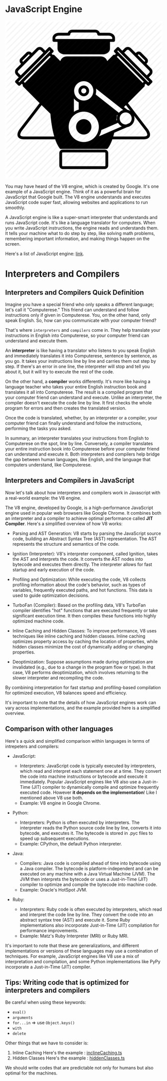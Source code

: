 # JavaScript Engine

![Engine Ilustration](../__img__/engine-icon-png-12.jpg)

You may have heard of the V8 engine, which is created by Google. It's one example of a JavaScript engine. Think of it as a powerful brain for JavaScript that Google built. The V8 engine understands and executes JavaScript code super fast, allowing websites and applications to run smoothly. 

A JavaScript engine is like a super-smart interpreter that understands and runs JavaScript code. It's like a language translator for computers. When you write JavaScript instructions, the engine reads and understands them. It tells your machine what to do step by step, like solving math problems, remembering important information, and making things happen on the screen. 

Here's a list of JavaScript engine: [link](https://en.wikipedia.org/wiki/List_of_ECMAScript_engines).

# Interpreters and Compilers

## Interpreters and Compilers Quick Definition

Imagine you have a special friend who only speaks a different language; let's call it "Computerese." This friend can understand and follow instructions only if given in Computerese. You, on the other hand, only speak English. So, how can you communicate with your computer friend?

That's where `interpreters` and `compilers` come in. They help translate your instructions in English into Computerese, so your computer friend can understand and execute them.

An **interpreter** is like having a translator who listens to you speak English and immediately translates it into Computerese, sentence by sentence, as you go. It takes your instructions line by line and carries them out step by step. If there's an error in one line, the interpreter will stop and tell you about it, but it will try to execute the rest of the code.

On the other hand, a **compiler** works differently. It's more like having a language teacher who takes your entire English instruction book and translates it all into Computerese. The result is a compiled program that your computer friend can understand and execute. Unlike an interpreter, the compiler doesn't execute the code line by line. It first checks the whole program for errors and then creates the translated version.

Once the code is translated, whether, by an interpreter or a compiler, your computer friend can finally understand and follow the instructions, performing the tasks you asked.

In summary, an interpreter translates your instructions from English to Computerese on the spot, line by line. Conversely, a compiler translates your entire instruction book into Computerese before your computer friend can understand and execute it. Both interpreters and compilers help bridge the gap between human languages, like English, and the language that computers understand, like Computerese.

## Interpreters and Compilers in JavaScript

Now let's talk about how interpreters and compilers work in Javascript with a real-world example: the V8 engine. 

The V8 engine, developed by Google, is a high-performance JavaScript engine used in popular web browsers like Google Chrome. It combines both an interpreter and a compiler to achieve optimal performance called **JIT Compiler**. Here's a simplified overview of how V8 works:

- Parsing and AST Generation:
  V8 starts by parsing the JavaScript source code, building an Abstract Syntax Tree (AST) representation. The AST represents the structure and semantics of the code.

- Ignition (Interpreter):
  V8's interpreter component, called Ignition, takes the AST and interprets the code. It converts the AST nodes into bytecode and executes them directly. The interpreter allows for fast startup and early execution of the code.

- Profiling and Optimization:
  While executing the code, V8 collects profiling information about the code's behavior, such as types of variables, frequently executed paths, and hot functions. This data is used to guide optimization decisions.

- TurboFan (Compiler):
  Based on the profiling data, V8's TurboFan compiler identifies "hot" functions that are executed frequently or take significant execution time. It then compiles these functions into highly optimized machine code.

- Inline Caching and Hidden Classes:
  To improve performance, V8 uses techniques like inline caching and hidden classes. Inline caching optimizes property access by caching the location of properties, while hidden classes minimize the cost of dynamically adding or changing properties.

- Deoptimization:
  Suppose assumptions made during optimization are invalidated (e.g., due to a change in the program flow or type). In that case, V8 performs deoptimization, which involves returning to the slower interpreter and recompiling the code.

By combining interpretation for fast startup and profiling-based compilation for optimized execution, V8 balances speed and efficiency.

It's important to note that the details of how JavaScript engines work can vary across implementations, and the example provided here is a simplified overview.

## Comparison with other languages

Here's a quick and simplified comparison within languages in terms of intrepeters and compilers: 

- JavaScript:
  - Interpreters: JavaScript code is typically executed by interpreters, which read and interpret each statement one at a time. They convert the code into machine instructions or bytecode and execute it immediately. Popular JavaScript engines like V8 also use a Just-in-Time (JIT) compiler to dynamically compile and optimize frequently executed code. However **it depends on the implementation**! Like I mentioned above V8 use both.
  - Example: V8 engine in Google Chrome.
- Python:
  - Interpreters: Python is often executed by interpreters. The interpreter reads the Python source code line by line, converts it into bytecode, and executes it. The bytecode is stored in .pyc files to speed up subsequent executions.
  - Example: CPython, the default Python interpreter.

- Java:
  - Compilers: Java code is compiled ahead of time into bytecode using a Java compiler. The bytecode is platform-independent and can be executed on any machine with a Java Virtual Machine (JVM). The JVM then interprets the bytecode or uses a Just-in-Time (JIT) compiler to optimize and compile the bytecode into machine code.
  - Example: Oracle's HotSpot JVM.
- Ruby:
  - Interpreters: Ruby code is often executed by interpreters, which read and interpret the code line by line. They convert the code into an abstract syntax tree (AST) and execute it. Some Ruby implementations also incorporate Just-in-Time (JIT) compilation for performance improvements.
  - Example: Matz's Ruby Interpreter (MRI) or Ruby MRI.

It's important to note that these are generalizations, and different implementations or versions of these languages may use a combination of techniques. For example, JavaScript engines like V8 use a mix of interpretation and compilation, and some Python implementations like PyPy incorporate a Just-in-Time (JIT) compiler.

## Tips: Writing code that is optimized for interpreters and compilers

Be careful when using these keywords: 
- `eval()`
- `arguments`
- `for...in` => use `Object.keys()`
- `with`
- `delete`

Other things that we have to consider is: 
1.  Inline Caching
    Here's the example : [inclineCaching.ts](./inlineCaching.ts)
2.  Hidden Classes
    Here's the example : [hiddenClasses.ts](./hiddenClasses.ts)

We should write codes that are predictable not only for humans but also optimal for the machines.
